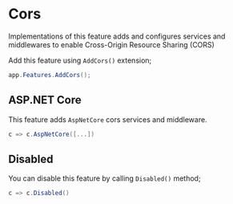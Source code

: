 # Cors

Implementations of this feature adds and configures services and middlewares
to enable Cross-Origin Resource Sharing (CORS)

Add this feature using `AddCors()` extension;

```csharp
app.Features.AddCors();
```

## ASP.NET Core

This feature adds `AspNetCore` cors services and middleware.

```csharp
c => c.AspNetCore([...])
```

## Disabled

You can disable this feature by calling `Disabled()` method;

```csharp
c => c.Disabled()
```
